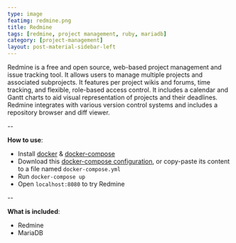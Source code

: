 ```yaml
---
type: image
featimg: redmine.png
title: Redmine
tags: [redmine, project management, ruby, mariadb]
category: [project-management]
layout: post-material-sidebar-left
---
```

Redmine is a free and open source, web-based project management and issue tracking tool. It allows users to manage multiple projects and associated subprojects. It features per project wikis and forums, time tracking, and flexible, role-based access control. It includes a calendar and Gantt charts to aid visual representation of projects and their deadlines. Redmine integrates with various version control systems and includes a repository browser and diff viewer. 

--

**How to use**:
- Install [docker](https://docs.docker.com/get-docker/) & [docker-compose](https://docs.docker.com/compose/install/)
- Download this [docker-compose configuration](https://raw.githubusercontent.com/aqidd/composable-apps/master/redmine/docker-compose.yml), or copy-paste its content to a file named `docker-compose.yml`
- Run `docker-compose up`
- Open `localhost:8080` to try Redmine

--

**What is included**:
- Redmine
- MariaDB